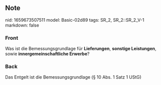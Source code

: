 ## Note
nid: 1659673507511
model: Basic-02d89
tags: SR_2, SR_2::SR_2_V-1
markdown: false

### Front
Was ist die Bemessungsgrundlage für <b>Lieferungen</b>, <b>sonstige
Leistungen</b>, sowie <b>innergemeinschaftliche Erwerbe</b>?

### Back
Das Entgelt ist die Bemessungsgrundlage (§ 10 Abs. 1 Satz 1 UStG)
